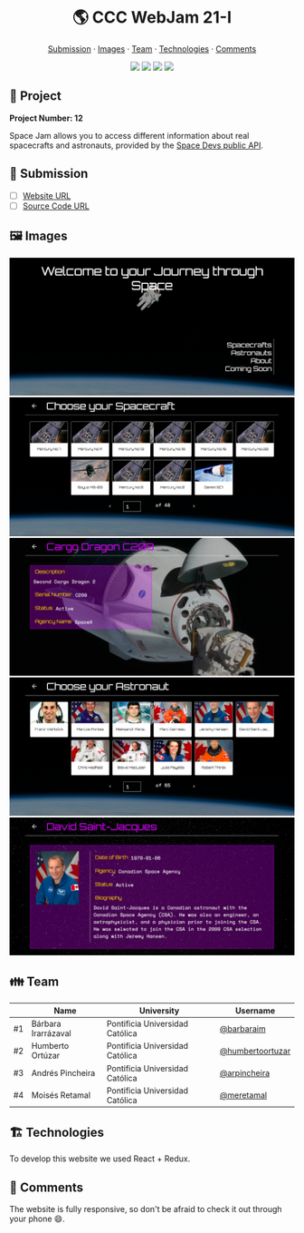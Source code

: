 <div align="center">
  <h1>🌎 CCC WebJam 21-I</h1>

  <a href="https://github.com/web-jam-g12/space-jam#Project">Submission</a> ·
  <a href="https://github.com/web-jam-g12/space-jam#Images">Images</a> ·
  <a href="https://github.com/web-jam-g12/space-jam#Team">Team</a> ·
  <a href="https://github.com/web-jam-g12/space-jam#Technologies">Technologies</a> ·
  <a href="https://github.com/web-jam-g12/space-jam#Comments">Comments</a>

  <img src="https://img.shields.io/static/v1?label=CCC&message=2021&color=yellow" />
  <img src="https://img.shields.io/static/v1?label=WebJam&message=21-I&color=blue" />
  <img src="https://img.shields.io/static/v1?label=Theme&message=Information&color=green" />
  <img src="https://img.shields.io/static/v1?label=Time&message=24h&color=orange" />
</div>


## 🎨 Project

**Project Number: 12**

Space Jam allows you to access different information about real spacecrafts and astronauts, provided by the [Space Devs public API](https://ll.thespacedevs.com/).

## 🎒 Submission

* [ ] [Website URL](https://spacejam.ml/)
* [ ] [Source Code URL](https://github.com/web-jam-g12/space-jam)

## 🖼️ Images

<div align="center">
  <img src="./docs/images/docs-1.png" />
  <img src="./docs/images/docs-2.png" />
  <img src="./docs/images/docs-5.png" />
  <img src="./docs/images/docs-3.png" />
  <img src="./docs/images/docs-4.png" />
</div>

## 👪 Team

||Name|University|Username
|-|-|-|-
|#1|Bárbara Irarrázaval|Pontificia Universidad Católica|[@barbaraim](https://github.com/barbaraim)
|#2|Humberto Ortúzar|Pontificia Universidad Católica|[@humbertoortuzar](https://github.com/humbertoortuzar)
|#3|Andrés Pincheira|Pontificia Universidad Católica|[@arpincheira](https://github.com/arpincheira)
|#4|Moisés Retamal|Pontificia Universidad Católica|[@meretamal](https://github.com/meretamal)

## 🏗️ Technologies

To develop this website we used React + Redux.

## 💬 Comments

The website is fully responsive, so don't be afraid to check it out through your phone 😄.
